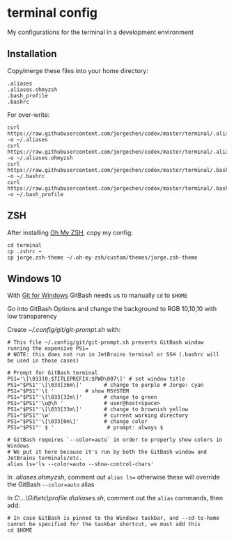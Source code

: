 # terminal config

My configurations for the terminal in a development environment

## Installation

Copy/merge these files into your home directory:

```shell script
.aliases
.aliases.ohmyzsh
.bash_profile
.bashrc
```

For  over-write:

```shell script
curl https://raw.githubusercontent.com/jorgechen/codex/master/terminal/.aliases -o ~/.aliases
curl https://raw.githubusercontent.com/jorgechen/codex/master/terminal/.aliases.ohmyzsh -o ~/.aliases.ohmyzsh
curl https://raw.githubusercontent.com/jorgechen/codex/master/terminal/.bashrc -o ~/.bashrc
curl https://raw.githubusercontent.com/jorgechen/codex/master/terminal/.bash_profile -o ~/.bash_profile
```

## ZSH

After installing [Oh My ZSH](https://github.com/ohmyzsh/ohmyzsh/wiki/Installing-ZSH), copy my config:

```shell script
cd terminal
cp .zshrc ~
cp jorge.zsh-theme ~/.oh-my-zsh/custom/themes/jorge.zsh-theme
``` 

## Windows 10

With [Git for Windows](https://gitforwindows.org/) GitBash needs us to manually `cd` to `$HOME`

Go into GitBash Options and change the background to RGB 10,10,10 with low transparency

Create _~/.config/git/git-prompt.sh_ with:

```shell script
# This file ~/.config/git/git-prompt.sh prevents GitBash window running the expensive PS1=
# NOTE: this does not run in JetBrains terminal or SSH (.bashrc will be used in those cases)

# Prompt for GitBash terminal
PS1='\[\033]0;$TITLEPREFIX:$PWD\007\]' # set window title
PS1="$PS1"'\[\033[36m\]'       # change to purple # Jorge: cyan
PS1="$PS1"'\t '          # show MSYSTEM
PS1="$PS1"'\[\033[32m\]'       # change to green
PS1="$PS1"'\u@\h '             # user@host<space>
PS1="$PS1"'\[\033[33m\]'       # change to brownish yellow
PS1="$PS1"'\w'                 # current working directory
PS1="$PS1"'\[\033[0m\]'        # change color
PS1="$PS1"' $ '                 # prompt: always $

# GitBash requires `--color=auto` in order to properly show colors in Windows
# We put it here because it's run by both the GitBash window and JetBrains terminals/etc.
alias ls='ls --color=auto --show-control-chars'
```

In _.aliases.ohmyzsh_, comment out `alias ls=` otherwise these will override the GitBash `--color=auto` alias

In _C:\...\Git\etc\profile.d\aliases.sh_, comment out the `alias` commands, then add:

```shell script
# In case GitBash is pinned to the Windows taskbar, and --cd-to-home cannot be specified for the taskbar shortcut, we must add this
cd $HOME
```
